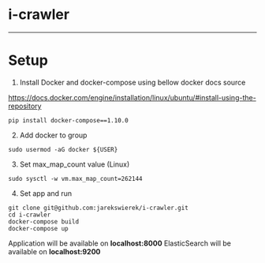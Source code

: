 # i-crawler

-----------

# Setup

1. Install Docker and docker-compose using bellow docker docs source

https://docs.docker.com/engine/installation/linux/ubuntu/#install-using-the-repository

```
pip install docker-compose==1.10.0
```

2. Add docker to group

```
sudo usermod -aG docker ${USER}
```

3. Set max_map_count value (Linux)

```
sudo sysctl -w vm.max_map_count=262144
```

4. Set app and run

```
git clone git@github.com:jarekswierek/i-crawler.git
cd i-crawler
docker-compose build
docker-compose up
```

Application will be available on **localhost:8000**
ElasticSearch will be available on **localhost:9200**

